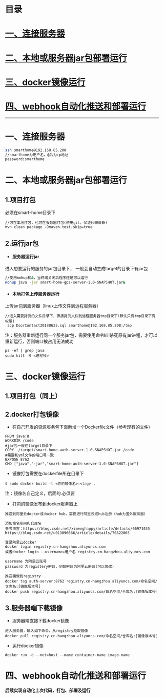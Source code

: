 # 目录

# [一、连接服务器](#一、连接服务器)

# [二、本地或服务器jar包部署运行](#二、本地或服务器jar包部署运行)

# [三、docker镜像运行](#三、docker镜像运行)

# [四、webhook自动化推送和部署运行](#四、webhook自动化推送和部署运行)

---

# 一、连接服务器

```bash
ssh smarthome@192.168.85.208
//smarthome为用户名，@后为ip地址
password:smarthome
```

# 二、本地或服务器jar包部署运行

## 1.项目打包

必须在smart-home目录下

```
//可在本地打包，也可在服务器打包(使用git，保证代码最新)
mvn clean package -Dmaven.test.skip=true
```

## 2.运行jar包

* #### 服务器运行jar

进入想要运行的服务的jar包目录下， 一般会自动生成target的目录下有jar包

```bash
//使用nohup和&，当终端关闭后程序还是可以运行
nohup java -jar smart-home-gps-server-1.0-SNAPSHOT.jar&
```

* #### 本地打包上传服务器运行

上传jar包到服务器（linux上传文件到远程服务器）

```
//进入需要拷贝的文件目录下，直接拷贝文件到远程服务器tmp目录下(默认只有tmp目录下有权限)
 scp DoorContact20180625.sql smarthome@192.168.85.208:/tmp
```

注：服务器重新运行同一个服务jar包，需要使用命令kill杀死原有jar进程，才可以重新运行，否则端口被占用无法成功

```
ps -ef | grep java
sudo kill -9 <进程号>
```

# 三、docker镜像运行

## 1.项目打包（同上）

## 2.docker打包镜像

* 在自己开发的资源服务包下面新增一个Dockerfile文件（参考现有的文件）

```
FROM java:8
WORKDIR /code
#jar包一般在target目录下
COPY ./target/smart-home-auth-server-1.0-SNAPSHOT.jar /code
#需要和yml文件的端口号一致
EXPOSE 8762
CMD ["java","-jar","smart-home-auth-server-1.0-SNAPSHOT.jar"]
```

* 镜像打包需要在dockerfile所在目录下

```
$ sudo docker build -t <你的镜像名>:<tag> .
```

注：镜像名自己定义，后面的.必须要

* 打包的镜像发布到docker服务器上

```
推送到阿里云docker或docker hub，需要进行阿里云或hub注册（hub为国外服务器）

添加命名空间和仓库名
参考博客：https://blog.csdn.net/ximenghappy/article/details/66971035
https://blog.csdn.net/u013096666/article/details/76522065
```

```
登录阿里云docker
docker login registry.cn-hangzhou.aliyuncs.com
或者docker login --username=用户名 registry.cn-hangzhou.aliyuncs.com

username 为阿里云账号
password 为registery密码，初始密码为阿里云密码(可以修改)
```

```
推送镜像到registry
docker tag auth-server:8762 registry.cn-hangzhou.aliyuncs.com/命名空间/仓库名:[镜像版本号]
docker push registry.cn-hangzhou.aliyuncs.com/命名空间/仓库名:[镜像版本号]
```

## 3.服务器端下载镜像

* 服务器端直接下载docker镜像

```
进入服务器，输入如下命令，从registry拉取镜像
docker pull registry.cn-hangzhou.aliyuncs.com/命名空间/仓库名:[镜像版本号]
```

* 运行docker镜像

```
docker run -d --net=host --name container-name image-name
```

# 四、webhook自动化推送和部署运行

**后续实现自动化上次代码，打包、部署及运行**

